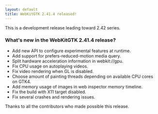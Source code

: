 ```yaml
---
layout: default
title: WebKitGTK 2.41.4 released!
---
```


This is a development release leading toward 2.42 series.

### What's new in the WebKitGTK 2.41.4 release?

 - Add new API to configure experimental features at runtime.
 - Add support for prefers-reduced-motion media query.
 - Split hardware acceleration information in webkit://gpu.
 - Fix CPU usage on autoplaying videos.
 - Fix video rendering when GL is disabled.
 - Choose amount of painting threads depending on available CPU cores on GTK4.
 - Add memory usage of images in web inspector memory timeline.
 - Fix the build with X11 target disabled.
 - Fix several crashes and rendering issues.

Thanks to all the contributors who made possible this release.
